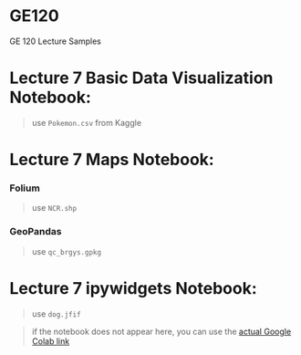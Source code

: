 # GE120
GE 120 Lecture Samples

# Lecture 7 Basic Data Visualization Notebook:

> use `Pokemon.csv` from Kaggle

# Lecture 7 Maps Notebook:

### Folium

> use `NCR.shp`

### GeoPandas

> use `qc_brgys.gpkg`

# Lecture 7 ipywidgets Notebook:

> use `dog.jfif`

> if the notebook does not appear here, you can use the [actual Google Colab link](https://colab.research.google.com/drive/1GgL0E9ItTegPhtc_7SXv5ja-z6KOdY_V?usp=sharing)
